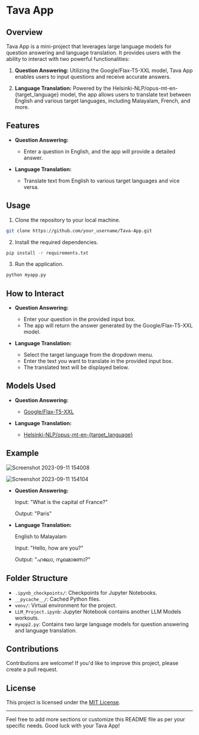 # Tava App

## Overview

Tava App is a mini-project that leverages large language models for question answering and language translation. It provides users with the ability to interact with two powerful functionalities:

1. **Question Answering:** Utilizing the Google/Flax-T5-XXL model, Tava App enables users to input questions and receive accurate answers.

2. **Language Translation:** Powered by the Helsinki-NLP/opus-mt-en-{target_language} model, the app allows users to translate text between English and various target languages, including Malayalam, French, and more.

## Features

- **Question Answering:**
  - Enter a question in English, and the app will provide a detailed answer.
  
- **Language Translation:**
  - Translate text from English to various target languages and vice versa.

## Usage

1. Clone the repository to your local machine.

```bash
git clone https://github.com/your_username/Tava-App.git
```

2. Install the required dependencies.

```bash
pip install -r requirements.txt
```

3. Run the application.

```bash
python myapp.py
```


## How to Interact

- **Question Answering:**
  - Enter your question in the provided input box.
  - The app will return the answer generated by the Google/Flax-T5-XXL model.

- **Language Translation:**
  - Select the target language from the dropdown menu.
  - Enter the text you want to translate in the provided input box.
  - The translated text will be displayed below.

## Models Used

- **Question Answering:**
  - [Google/Flax-T5-XXL](https://huggingface.co/google/flax-t5-xxl)

- **Language Translation:**
  - [Helsinki-NLP/opus-mt-en-{target_language}](https://huggingface.co/Helsinki-NLP/opus-mt-en-mal)

## Example
![Screenshot 2023-09-11 154008](https://github.com/itsmethahseer/Tava-App/assets/120078997/975c77df-b172-469d-9204-5d73ee804ddb)

![Screenshot 2023-09-11 154104](https://github.com/itsmethahseer/Tava-App/assets/120078997/b70508d2-d2e5-4d03-b820-15639e9bea6f)
- **Question Answering:**

  Input: "What is the capital of France?"

  Output: "Paris"

- **Language Translation:**

  English to Malayalam

  Input: "Hello, how are you?"

  Output: "ഹലോ, സുഖമാണോ?"

## Folder Structure

- `.ipynb_checkpoints/`: Checkpoints for Jupyter Notebooks.
- `__pycache__/`: Cached Python files.
- `venv/`: Virtual environment for the project.
- `LLM_Project.ipynb`: Jupyter Notebook contains another LLM Models workouts.
- `myapp2.py`: Contains two large language models for question answering and language translation.

## Contributions

Contributions are welcome! If you'd like to improve this project, please create a pull request.

## License

This project is licensed under the [MIT License](LICENSE).

---

Feel free to add more sections or customize this README file as per your specific needs. Good luck with your Tava App!
